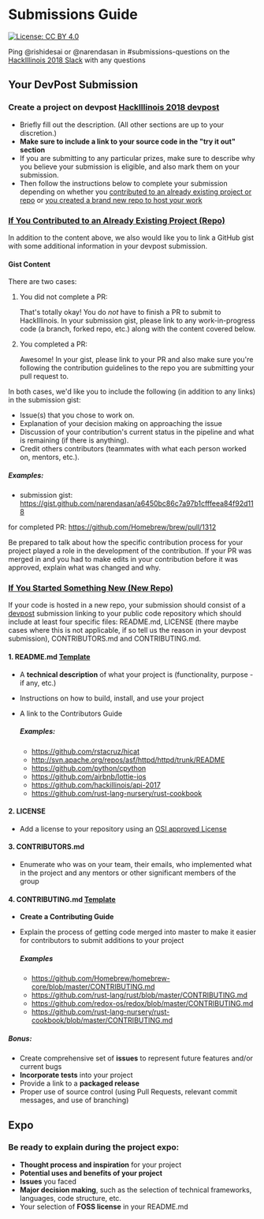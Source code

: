 # Submissions Guide
[![License: CC BY 4.0](https://img.shields.io/badge/License-CC%20BY%204.0-lightgrey.svg)](http://creativecommons.org/licenses/by/4.0/)

Ping @rishidesai or @narendasan in #submissions-questions on the [HackIllinois 2018 Slack](hackillinois-2018.slack.com) with any questions

## Your DevPost Submission

### Create a project on devpost [HackIllinois 2018 devpost](http://go.hackillinois.org/devpost2017)

- Briefly fill out the description. (All other sections are up to your discretion.)
- __Make sure to include a link to your source code in the "try it out" section__
- If you are submitting to any particular prizes, make sure to describe why you believe your submission is eligible, and also mark them on your submission.
- Then follow the instructions below to complete your submission depending on whether you [contributed to an already existing project or repo](#if-you-contributed-to-an-already-existing-project-repo) or [you created a brand new repo to host your work](#if-you-started-something-new-new-repo)

### [If You Contributed to an Already Existing Project (Repo)](#contribute)

In addition to the content above, we also would like you to link a GitHub gist with some additional information in your devpost submission.

#### Gist Content
There are two cases:

1. You did not complete a PR:

   That's totally okay! You do *not* have to finish a PR to submit to HackIllinois. In your submission gist, please link to any work-in-progress code (a branch, forked repo, etc.) along with the content covered below.

2. You completed a PR:

   Awesome! In your gist, please link to your PR and also make sure you're following the contribution guidelines to the repo you are submitting your pull request to. 


In both cases, we'd like you to include the following (in addition to any links) in the submission gist:

- Issue(s) that you chose to work on.
- Explanation of your decision making on approaching the issue
- Discussion of your contribution's current status in the pipeline and what is remaining (if there is anything).
- Credit others contributors (teammates with what each person worked on, mentors, etc.).

##### Examples:

- submission gist: https://gist.github.com/narendasan/a6450bc86c7a97b1cfffeea84f92d118

for completed PR: https://github.com/Homebrew/brew/pull/1312 

Be prepared to talk about how the specific contribution process for your project played a role in the development of the contribution. If your PR was merged in and you had to make edits in your contribution before it was approved, explain what was changed and why.

### [If You Started Something New (New Repo)](#create)
If your code is hosted in a new repo, your submission should consist of a [devpost](https://hackillinois-2018.devpost.com/) submission linking to your public code repository which should include at least four specific files: README.md, LICENSE (there maybe cases where this is not applicable, if so tell us the reason in your devpost submission), CONTRIBUTORS.md and CONTRIBUTING.md. 

#### 1. README.md [Template](https://github.com/HackIllinois/Submissions-Guidelines/blob/master/templates/README_TEMPLATE.md)

- A __technical description__ of what your project is (functionality, purpose - if any, etc.)
- Instructions on how to build, install, and use your project
- A link to the Contributors Guide

   ##### Examples:

   - https://github.com/rstacruz/hicat
   - http://svn.apache.org/repos/asf/httpd/httpd/trunk/README
   - https://github.com/python/cpython
   - https://github.com/airbnb/lottie-ios
   - https://github.com/hackillinois/api-2017
   - https://github.com/rust-lang-nursery/rust-cookbook

#### 2. LICENSE

- Add a license to your repository using an [OSI approved License](http://opensource.org/licenses)

#### 3. CONTRIBUTORS.md

- Enumerate who was on your team, their emails, who implemented what in the project and any mentors or other significant members of the group

#### 4. CONTRIBUTING.md [Template](https://github.com/HackIllinois/Submissions-Guidelines/blob/master/templates/CONTRIBUTING_TEMPLATE.md)

- __Create a Contributing Guide__
- Explain the process of getting code merged into master to make it easier for contributors to submit additions to your project

  ##### Examples

  - https://github.com/Homebrew/homebrew-core/blob/master/CONTRIBUTING.md
  - https://github.com/rust-lang/rust/blob/master/CONTRIBUTING.md
  - https://github.com/redox-os/redox/blob/master/CONTRIBUTING.md
  - https://github.com/rust-lang-nursery/rust-cookbook/blob/master/CONTRIBUTING.md

##### *Bonus:*

- Create comprehensive set of __issues__ to represent future features and/or current bugs
- __Incorporate tests__ into your project
- Provide a link to a __packaged release__
- Proper use of source control (using Pull Requests, relevant commit messages, and use of branching)


## Expo

### Be ready to explain during the project expo:

- __Thought process and inspiration__ for your project
- __Potential uses and benefits of your project__ 
- __Issues__ you faced
- __Major decision making__, such as the selection of technical frameworks, languages, code structure, etc.
- Your selection of __FOSS license__ in your README.md
